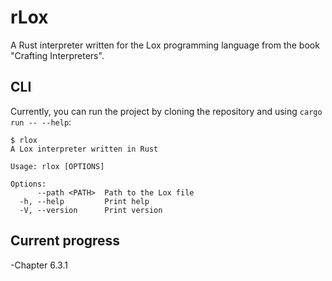 # rLox

A Rust interpreter written for the Lox programming language from the book "Crafting Interpreters".

## CLI

Currently, you can run the project by cloning the repository and using `cargo run -- --help`:

```
$ rlox
A Lox interpreter written in Rust

Usage: rlox [OPTIONS]

Options:
      --path <PATH>  Path to the Lox file
  -h, --help         Print help
  -V, --version      Print version
```

## Current progress

-Chapter 6.3.1